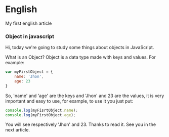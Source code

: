 # English
My first english article

### Object in javascript

Hi, today we're going to study some things about objects in JavaScript.

What is an Object? Object is a data type made with keys and values. For example:

```javascript
var myFirstObject = {
    name: 'Jhon',
    age: 23
}
```

So, 'name' and 'age' are the keys and 'Jhon' and 23 are the values, it is very important and easy to use, for example, to use it you just put:

```javascript
console.log(myFisrtObject.name);
console.log(myFirstObject.age);
```

You will see respectively 'Jhon' and 23. Thanks to read it. See you in the next article.
